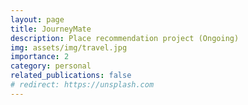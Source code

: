 ```yaml
---
layout: page
title: JourneyMate
description: Place recommendation project (Ongoing)
img: assets/img/travel.jpg
importance: 2
category: personal
related_publications: false
# redirect: https://unsplash.com
---
```

